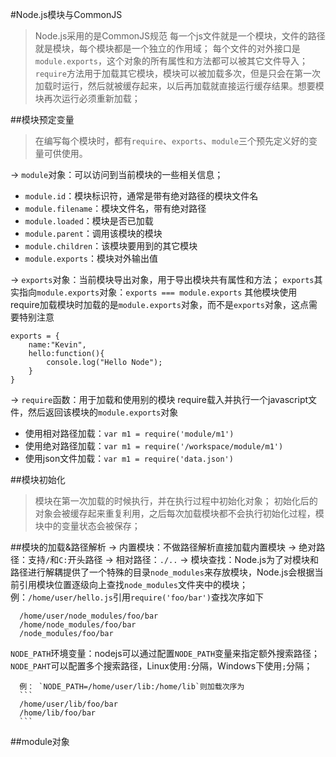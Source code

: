 #Node.js模块与CommonJS
> Node.js采用的是CommonJS规范
> 每一个js文件就是一个模块，文件的路径就是模块，每个模块都是一个独立的作用域；
> 每个文件的对外接口是`module.exports`，这个对象的所有属性和方法都可以被其它文件导入；
> `require`方法用于加载其它模块，模块可以被加载多次，但是只会在第一次加载时运行，然后就被缓存起来，以后再加载就直接运行缓存结果。想要模块再次运行必须重新加载；

##模块预定变量
> 在编写每个模块时，都有`require`、`exports`、`module`三个预先定义好的变量可供使用。

-> `module`对象：可以访问到当前模块的一些相关信息；

+ `module.id`：模块标识符，通常是带有绝对路径的模块文件名
+ `module.filename`：模块文件名，带有绝对路径
+ `module.loaded`：模块是否已加载
+ `module.parent`：调用该模块的模块
+ `module.children`：该模块要用到的其它模块
+ `module.exports`：模块对外输出值


-> `exports`对象：当前模块导出对象，用于导出模块共有属性和方法；
`exports`其实指向`module.exports`对象：`exports === module.exports`
其他模块使用require加载模块时加载的是`module.exports`对象，而不是`exports`对象，这点需要特别注意

	exports = {
		name:"Kevin",
		hello:function(){
			console.log("Hello Node");
		}
	}

-> `require`函数：用于加载和使用别的模块
require载入并执行一个javascript文件，然后返回该模块的`module.exports`对象

+ 使用相对路径加载：`var m1 = require('module/m1')`
+ 使用绝对路径加载：`var m1 = require('/workspace/module/m1')`
+ 使用json文件加载：`var m1 = require('data.json')`

##模块初始化
> 模块在第一次加载的时候执行，并在执行过程中初始化对象；
> 初始化后的对象会被缓存起来重复利用，之后每次加载模块都不会执行初始化过程，模块中的变量状态会被保存；

##模块的加载&路径解析
-> 内置模块：不做路径解析直接加载内置模块
-> 绝对路径：支持`/`和`C:`开头路径
-> 相对路径：`./..`
-> 模块查找：Node.js为了对模块和路径进行解耦提供了一个特殊的目录`node_modules`来存放模块，Node.js会根据当前引用模块位置逐级向上查找`node_modules`文件夹中的模块；
例：`/home/user/hello.js`引用`require('foo/bar')`查找次序如下

	  /home/user/node_modules/foo/bar
	  /home/node_modules/foo/bar
	  /node_modules/foo/bar

`NODE_PATH`环境变量：nodejs可以通过配置`NODE_PATH`变量来指定额外搜索路径；`NODE_PAHT`可以配置多个搜索路径，Linux使用`:`分隔，Windows下使用`;`分隔；

	  例： `NODE_PATH=/home/user/lib:/home/lib`则加载次序为
	  ```
	  /home/user/lib/foo/bar
	  /home/lib/foo/bar
	  ```

##module对象
